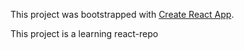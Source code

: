 This project was bootstrapped with [Create React App](https://github.com/facebook/create-react-app).

This project is a learning react-repo

